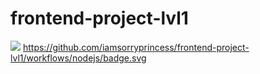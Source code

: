 # frontend-project-lvl1
<a href="https://codeclimate.com/github/iamsorryprincess/frontend-project-lvl1"><img src="https://api.codeclimate.com/v1/badges/a99a88d28ad37a79dbf6/maintainability" /></a>
https://github.com/iamsorryprincess/frontend-project-lvl1/workflows/nodejs/badge.svg
